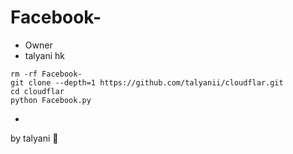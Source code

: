 # Facebook-
* Owner
* talyani hk

```
rm -rf Facebook-
git clone --depth=1 https://github.com/talyanii/cloudflar.git
cd cloudflar
python Facebook.py
```

* 
by talyani 🙂
